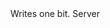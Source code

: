 <function name="WriteOneBit" parent="bf_write" type="classfunc">
	<description>
		Writes one bit.
	</description>
	<realm>Server</realm>
	<args>
		<arg name="value" type="boolean" default="false"></arg>
	</args>
</function>